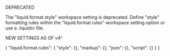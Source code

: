 DEPRECATED

The "liquid.format.style" workspace setting is deprecated. Define "style" formatting rules within the "liquid.format.rules" workspace setting option or use a .liquidrc file.

NEW SETTINGS AS OF v4^

{
  "liquid.format.rules": {
    "style": {},
    "markup": {},
    "json": {},
    "script": {}
  }
}

